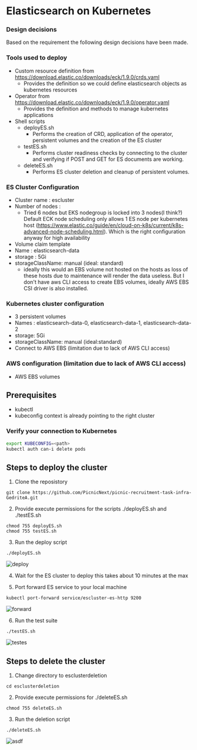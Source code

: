 # Elasticsearch on Kubernetes


### Design decisions
Based on the requirement the following design decisions have been made.
### Tools used to deploy
- Custom resource definition from https://download.elastic.co/downloads/eck/1.9.0/crds.yaml
  - Provides the definition so we could define elasticsearch objects as kubernetes resources
- Operator from https://download.elastic.co/downloads/eck/1.9.0/operator.yaml
  - Provides the definition and methods to manage kubernetes applications
- Shell scripts
  - deployES.sh
     - Performs the creation of CRD, application of the operator, persistent volumes and the creation of the ES cluster
  - testES.sh
     - Performs cluster readiness checks by connecting to the cluster and verifying if POST and GET for ES documents are working. 
  - deleteES.sh
     - Performs ES cluster deletion and cleanup of persistent volumes.

### ES Cluster Configuration
- Cluster name : escluster
- Number of nodes :
  - Tried 6 nodes but EKS nodegroup is locked into 3 nodes(I think?) Default ECK node scheduling only allows 1 ES node per kubernetes host    (https://www.elastic.co/guide/en/cloud-on-k8s/current/k8s-advanced-node-scheduling.html). Which is the right configuration anyway for high availability
-  Volume claim template 
  - Name : elasticsearch-data
  - storage : 5Gi
  - storageClassName: manual (ideal: standard)
    - ideally this would an EBS volume not hosted on the hosts as loss of these hosts due to maintenance will render the data useless. But I don't have aws CLI access to create EBS volumes, ideally AWS EBS CSI driver is also installed.
### Kubernetes cluster configuration
  - 3 persistent volumes
   - Names : elasticsearch-data-0, elasticsearch-data-1, elasticsearch-data-2
   - storage: 5Gi
   - storageClassName: manual (ideal:standard)
   - Connect to AWS EBS (limitation due to lack of AWS CLI access)

### AWS configuration (limitation due to lack of AWS CLI access)
  - AWS EBS volumes
## Prerequisites
- kubectl
- kubeconfig context is already pointing to the right cluster

### Verify your connection to Kubernetes

```bash
export KUBECONFIG=<path>
kubectl auth can-i delete pods
```

## Steps to deploy the cluster 
 1. Clone the reposistory 
 ````
 git clone https://github.com/PicnicNext/picnic-recruitment-task-infra-GedriteA.git
 ````
 2. Provide execute permissions for the scripts ./deployES.sh and ./testES.sh 
 ````
 chmod 755 deployES.sh
 chmod 755 testES.sh
 ````
 3. Run the deploy script
  ````
 ./deployES.sh
  ````
 ![deploy](https://user-images.githubusercontent.com/22384690/145718437-9f6e225f-b093-43a6-9586-8cb96c0dcee9.JPG)
 
 4. Wait for the ES cluster to deploy this takes about 10 minutes at the max
 
 5. Port forward ES service to your local machine
 ````
 kubectl port-forward service/escluster-es-http 9200
 ````
![forward](https://user-images.githubusercontent.com/22384690/145718528-fbdc4f17-8652-44bd-8d17-a662e839a946.JPG)

 6. Run the test suite
 ````
 ./testES.sh
 ````
![testes](https://user-images.githubusercontent.com/22384690/145718633-029765bc-bed9-4d16-b4b4-f20cc47091ab.JPG)


## Steps to delete the cluster
 1. Change directory to esclusterdeletion
 ````
 cd esclusterdeletion
 ````
 2. Provide execute permissions for ./deleteES.sh
 ````
 chmod 755 deleteES.sh
 ````
 3. Run the deletion script
 ````
 ./deleteES.sh
 ```` 
 ![asdf](https://user-images.githubusercontent.com/22384690/145718788-de0be417-0e37-4a39-ae81-8640d27afe57.JPG)

